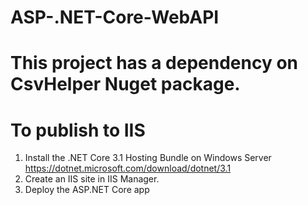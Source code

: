 # ASP-.NET-Core-WebAPI
# This project has a dependency on CsvHelper Nuget package.
# To publish to IIS
1.	Install the .NET Core 3.1 Hosting Bundle on Windows Server https://dotnet.microsoft.com/download/dotnet/3.1
2. Create an IIS site in IIS Manager.
3. Deploy the ASP.NET Core app
